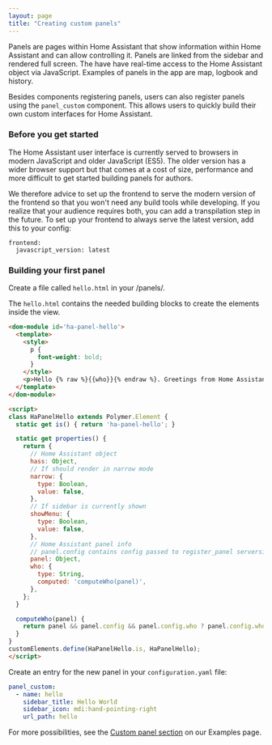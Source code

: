```yaml
---
layout: page
title: "Creating custom panels"
---
```


Panels are pages within Home Assistant that show information within Home Assistant and can allow controlling it. Panels are linked from the sidebar and rendered full screen. The have have real-time access to the Home Assistant object via JavaScript. Examples of panels in the app are map, logbook and history.

Besides components registering panels, users can also register panels using the `panel_custom` component. This allows users to quickly build their own custom interfaces for Home Assistant.

### Before you get started

The Home Assistant user interface is currently served to browsers in modern JavaScript and older JavaScript (ES5). The older version has a wider browser support but that comes at a cost of size, performance and more difficult to get started building panels for authors.

We therefore advice to set up the frontend to serve the modern version of the frontend so that you won't need any build tools while developing. If you realize that your audience requires both, you can add a transpilation step in the future. To set up your frontend to always serve the latest version, add this to your config:

```
frontend:
  javascript_version: latest
```

### Building your first panel

Create a file called `hello.html` in your <config dir>/panels/.

The `hello.html` contains the needed building blocks to create the elements inside the view.

```html
<dom-module id='ha-panel-hello'>
  <template>
    <style>
      p {
        font-weight: bold;
      }
    </style>
    <p>Hello {% raw %}{{who}}{% endraw %}. Greetings from Home Assistant.</p>
  </template>
</dom-module>

<script>
class HaPanelHello extends Polymer.Element {
  static get is() { return 'ha-panel-hello'; }

  static get properties() {
    return {
      // Home Assistant object
      hass: Object,
      // If should render in narrow mode
      narrow: {
        type: Boolean,
        value: false,
      },
      // If sidebar is currently shown
      showMenu: {
        type: Boolean,
        value: false,
      },
      // Home Assistant panel info
      // panel.config contains config passed to register_panel serverside
      panel: Object,
      who: {
        type: String,
        computed: 'computeWho(panel)',
      },
    };
  }

  computeWho(panel) {
    return panel && panel.config && panel.config.who ? panel.config.who : 'World';
  }
}
customElements.define(HaPanelHello.is, HaPanelHello);
</script>
```

Create an entry for the new panel in your `configuration.yaml` file:

```yaml
panel_custom:
  - name: hello
    sidebar_title: Hello World
    sidebar_icon: mdi:hand-pointing-right
    url_path: hello
```

For more possibilities, see the [Custom panel section](/cookbook/#user-interface) on our Examples page.
